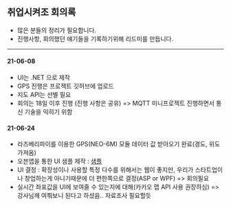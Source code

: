 ## 취업시켜조 회의록
- 많은 분들의 정리가 필요합니다.
- 진행사항, 회의했던 얘기들을 기록하기위해 리드미를 만듭니다.

----------------------------

#### 21-06-08
- UI는 .NET 으로 제작 
- GPS 진행은 프로젝트 깃허브에 업로드 
- 지도 API는 선별 필요
- 회의는 18일 이후 진행 (진행 사항은 공유) => MQTT 미니프로젝트 진행하면서 통신 기술을 익히기 위함

#### 21-06-24
- 라즈베리파이를 이용한 GPS(NEO-6M) 모듈 데이터 값 받아오기 완료(경도, 위도 가져옴)
- 오븐앱을 통한 UI 샘플 제작 : [샘플](https://ovenapp.io/view/doXSWgLZQuiVAfsfyqvjr9SsY4EY8I9d/Yb6El)
- UI 결정 : 확장성이나 사용할 특정 다수를 위해서는 웹이 좋지만, 우리가 스타트업이나 창업하는게 아니기때문에 더 편한쪽으로 결정(ASP or WPF) => 회의필요
- 실시간 좌표값을 UI에 보여줄 수 있는지에 대해(카카오 맵 API 사용 권장하심) => 강사님께 여쭤보니 된다고 하셨음.. 자료조사 필요할듯
